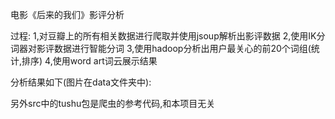 ﻿电影《后来的我们》影评分析

过程:
1,对豆瓣上的所有相关数据进行爬取并使用jsoup解析出影评数据
2,使用IK分词器对影评数据进行智能分词
3,使用hadoop分析出用户最关心的前20个词组(统计,排序)
4,使用word art词云展示结果

分析结果如下(图片在data文件夹中): 

另外src中的tushu包是爬虫的参考代码,和本项目无关
